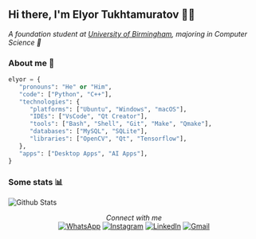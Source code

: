 ## Hi there, I'm Elyor Tukhtamuratov 👨‍💻
<em>A foundation student at <a href="https://www.birmingham.ac.uk/index.aspx">University of Birmingham</a>, majoring in Computer Science 🙂</em>

### About me 👤
```python
elyor = {
   "pronouns": "He" or "Him",
   "code": ["Python", "C++"],
   "technologies": {
      "platforms": ["Ubuntu", "Windows", "macOS"],
      "IDEs": ["VsCode", "Qt Creator"],
      "tools": ["Bash", "Shell", "Git", "Make", "Qmake"],
      "databases": ["MySQL", "SQLite"],
      "libraries": ["OpenCV", "Qt", "Tensorflow"],
   },
   "apps": ["Desktop Apps", "AI Apps"],
}
```

### Some stats 📊
![Github Stats](https://github-readme-stats.vercel.app/api?username=elyor04&show_icons=true&icon_color=79ff97&text_color=9f9f9f&bg_color=151515)

<div align="center">
<i>Connect with me</i><br>
<a href="https://t.me/ogstudent"><img src="https://img.shields.io/badge/WhatsApp-25D366?style=flat-square&logo=whatsapp&logoColor=white" alt="WhatsApp"></a>
<a href="https://www.instagram.com/elyor_04"><img src="https://img.shields.io/badge/Instagram-E4405F?style=flat-square&logo=instagram&logoColor=white" alt="Instagram"></a>
<a href="https://www.linkedin.com/in/elyor04"><img src="https://img.shields.io/badge/LinkedIn-0077B5?style=flat-square&logo=linkedin&logoColor=white" alt="LinkedIn"></a>
<a href="mailto:tuxtamuratovelyor@gmail.com"><img src="https://img.shields.io/badge/Gmail-D14836?style=flat-square&logo=gmail&logoColor=white" alt="Gmail"></a>
</div>
